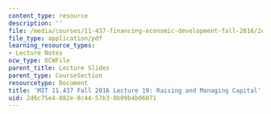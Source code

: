 ```yaml
---
content_type: resource
description: ''
file: /media/courses/11-437-financing-economic-development-fall-2016/2d6c75e4882e8c4457b38b09b4b06071_MIT11_437F16_Lec19.pdf
file_type: application/pdf
learning_resource_types:
- Lecture Notes
ocw_type: OCWFile
parent_title: Lecture Slides
parent_type: CourseSection
resourcetype: Document
title: 'MIT 11.437 Fall 2016 Lecture 19: Raising and Managing Capital'
uid: 2d6c75e4-882e-8c44-57b3-8b09b4b06071
---
```

